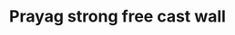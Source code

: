 ---
title: "Prayag strong free cast wall"
url: /thiruvananthapuram/prayag-strong-free-cast-wall/
shop: shop
---